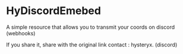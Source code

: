 # HyDiscordEmebed
A simple resource that allows you to transmit your coords on discord (webhooks)

If you share it, share with the original link
contact : hysteryx. (discord)
